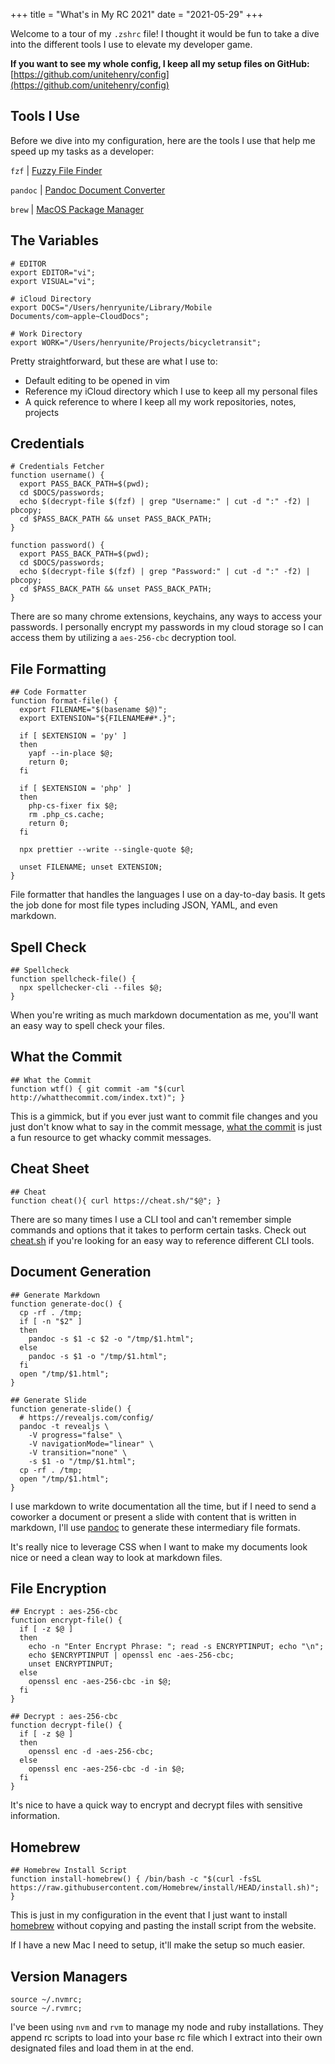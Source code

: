 +++
title = "What's in My RC 2021"
date = "2021-05-29"
+++

Welcome to a tour of my `.zshrc` file! I thought it would be fun to take a dive into the different tools I use to elevate my developer game.

**If you want to see my whole config, I keep all my setup files on GitHub:** [https://github.com/unitehenry/config](https://github.com/unitehenry/config)

## Tools I Use

Before we dive into my configuration, here are the tools I use that help me speed up my tasks as a developer:

`fzf` | [Fuzzy File Finder](https://github.com/junegunn/fzf)

`pandoc` | [Pandoc Document Converter](https://pandoc.org)

`brew` | [MacOS Package Manager](https://brew.sh)

## The Variables

```
# EDITOR
export EDITOR="vi";
export VISUAL="vi";

# iCloud Directory
export DOCS="/Users/henryunite/Library/Mobile Documents/com~apple~CloudDocs";

# Work Directory
export WORK="/Users/henryunite/Projects/bicycletransit";
```

Pretty straightforward, but these are what I use to:

*   Default editing to be opened in vim
*   Reference my iCloud directory which I use to keep all my personal files
*   A quick reference to where I keep all my work repositories, notes, projects

## Credentials

```
# Credentials Fetcher
function username() {
  export PASS_BACK_PATH=$(pwd);
  cd $DOCS/passwords;
  echo $(decrypt-file $(fzf) | grep "Username:" | cut -d ":" -f2) | pbcopy;
  cd $PASS_BACK_PATH && unset PASS_BACK_PATH;
}

function password() {
  export PASS_BACK_PATH=$(pwd);
  cd $DOCS/passwords;
  echo $(decrypt-file $(fzf) | grep "Password:" | cut -d ":" -f2) | pbcopy;
  cd $PASS_BACK_PATH && unset PASS_BACK_PATH;
}
```

There are so many chrome extensions, keychains, any ways to access your passwords. I personally encrypt my passwords in my cloud storage so I can access them by utilizing a `aes-256-cbc` decryption tool.

## File Formatting

```
## Code Formatter
function format-file() {
  export FILENAME="$(basename $@)";
  export EXTENSION="${FILENAME##*.}";

  if [ $EXTENSION = 'py' ]
  then
    yapf --in-place $@;
    return 0;
  fi

  if [ $EXTENSION = 'php' ]
  then
    php-cs-fixer fix $@;
    rm .php_cs.cache;
    return 0;
  fi

  npx prettier --write --single-quote $@;

  unset FILENAME; unset EXTENSION;
}
```

File formatter that handles the languages I use on a day-to-day basis. It gets the job done for most file types including JSON, YAML, and even markdown.

## Spell Check

```
## Spellcheck
function spellcheck-file() {
  npx spellchecker-cli --files $@;
}
```

When you're writing as much markdown documentation as me, you'll want an easy way to spell check your files.

## What the Commit

```
## What the Commit
function wtf() { git commit -am "$(curl http://whatthecommit.com/index.txt)"; }
```

This is a gimmick, but if you ever just want to commit file changes and you just don't know what to say in the commit message, [what the commit](http://whatthecommit.com/) is just a fun resource to get whacky commit messages.

## Cheat Sheet

```
## Cheat
function cheat(){ curl https://cheat.sh/"$@"; }
```

There are so many times I use a CLI tool and can't remember simple commands and options that it takes to perform certain tasks. Check out [cheat.sh](https://cheat.sh) if you're looking for an easy way to reference different CLI tools.

## Document Generation

```
## Generate Markdown
function generate-doc() { 
  cp -rf . /tmp;
  if [ -n "$2" ]
  then
    pandoc -s $1 -c $2 -o "/tmp/$1.html";
  else
    pandoc -s $1 -o "/tmp/$1.html"; 
  fi
  open "/tmp/$1.html";
}

## Generate Slide
function generate-slide() {
  # https://revealjs.com/config/
  pandoc -t revealjs \
    -V progress="false" \
    -V navigationMode="linear" \
    -V transition="none" \
    -s $1 -o "/tmp/$1.html";
  cp -rf . /tmp;
  open "/tmp/$1.html";
}
```

I use markdown to write documentation all the time, but if I need to send a coworker a document or present a slide with content that is written in markdown, I'll use [pandoc](https://pandoc.org) to generate these intermediary file formats.

It's really nice to leverage CSS when I want to make my documents look nice or need a clean way to look at markdown files.

## File Encryption

```
## Encrypt : aes-256-cbc
function encrypt-file() {
  if [ -z $@ ]
  then
    echo -n "Enter Encrypt Phrase: "; read -s ENCRYPTINPUT; echo "\n";
    echo $ENCRYPTINPUT | openssl enc -aes-256-cbc;
    unset ENCRYPTINPUT;
  else
    openssl enc -aes-256-cbc -in $@;
  fi
}

## Decrypt : aes-256-cbc
function decrypt-file() {
  if [ -z $@ ]
  then
    openssl enc -d -aes-256-cbc;
  else
    openssl enc -aes-256-cbc -d -in $@;
  fi
}
```

It's nice to have a quick way to encrypt and decrypt files with sensitive information.

## Homebrew

```
## Homebrew Install Script
function install-homebrew() { /bin/bash -c "$(curl -fsSL https://raw.githubusercontent.com/Homebrew/install/HEAD/install.sh)"; }
```

This is just in my configuration in the event that I just want to install [homebrew](https://brew.sh) without copying and pasting the install script from the website.

If I have a new Mac I need to setup, it'll make the setup so much easier.

## Version Managers

```
source ~/.nvmrc;
source ~/.rvmrc;
```

I've been using `nvm` and `rvm` to manage my node and ruby installations. They append rc scripts to load into your base rc file which I extract into their own designated files and load them in at the end.
